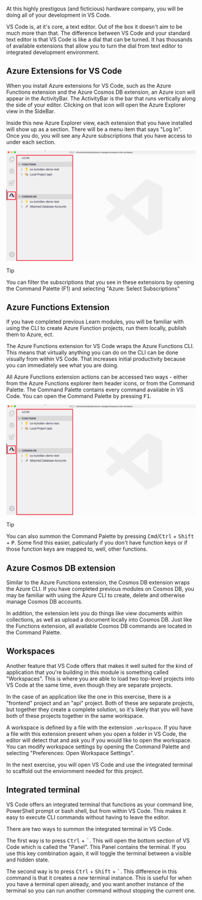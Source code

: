 At this highly prestigous (and ficticious) hardware company, you will be doing all of your development in VS Code.

VS Code is, at it's core, a text editor. Out of the box it doesn't aim to be much more than that. The difference between VS Code and your standard text editor is that VS Code is like a dial that can be turned. It has thousands of available extensions that allow you to turn the dial from text editor to integrated development environment.

## Azure Extensions for VS Code

When you install Azure extensions for VS Code, such as the Azure Functions extension and the Azure Cosmos DB extension, an Azure icon will appear in the ActivityBar. The ActivityBar is the bar that runs vertically along the side of your editor. Clicking on that icon will open the Azure Explorer view in the SideBar.

Inside this new Azure Explorer view, each extension that you have installed will show up as a section. There will be a menu item that says "Log In". Once you do, you will see any Azure subscriptions that you have access to under each section.

![VS Code with the Azure item in the ActivityBar outlined as well as an outline around the Azure explorer view](../media/activitybar-azure.png)

> [!TIP]
> You can filter the subscriptions that you see in these extensions by opening the Command Palette (F1) and selecting "Azure: Select Subscriptions"

## Azure Functions Extension

If you have completed previous Learn modules, you will be familiar with using the CLI to create Azure Function projects, run them locally, publish them to Azure, ect.

The Azure Functions extension for VS Code wraps the Azure Functions CLI. This means that virtually anything you can do on the CLI can be done visually from within VS Code. That increases initial productivity because you can immediately see what you are doing.

All Azure Functions extension actions can be accessed two ways - either from the Azure Functions explorer item header icons, or from the Command Palette. The Command Palette contains every command available in VS Code. You can open the Command Palette by pressing <kbd>F1</kbd>.

![VS Code with the Azure item in the ActivityBar outlined as well as an outline around the Azure explorer view](../media/activitybar-azure.png)

> [!TIP]
> You can also summon the Command Palette by pressing <kbd>Cmd</kbd>/<kbd>Ctrl</kbd> + <kbd>Shift</kbd> + <kbd>P</kbd>. Some find this easier, paticularly if you don't have function keys or if those function keys are mapped to, well, other functions.

## Azure Cosmos DB extension

Similar to the Azure Functions extension, the Cosmos DB extension wraps the Azure CLI. If you have completed previous modules on Cosmos DB, you may be familiar with using the Azure CLI to create, delete and otherwise manage Cosmos DB accounts.

In addition, the extension lets you do things like view documents within collections, as well as upload a document locally into Cosmos DB. Just like the Functions extension, all available Cosmos DB commands are located in the Command Palette.

## Workspaces

Another feature that VS Code offers that makes it well suited for the kind of application that you're building in this module is something called "Workspaces". This is where you are able to load two top-level projects into VS Code at the same time, even though they are separate projects.

In the case of an application like the one in this exercise, there is a "frontend" project and an "api" project. Both of these are separate projects, but together they create a complete solution, so it's likely that you will have both of these projects together in the same workspace.

A workspace is defined by a file with the extension `.workspace`. If you have a file with this extension present when you open a folder in VS Code, the editor will detect that and ask you if you would like to open the workspace. You can modify workspace settings by opening the Command Palette and selecting "Preferences: Open Workspace Settings".

In the next exercise, you will open VS Code and use the integrated terminal to scaffold out the enviornment needed for this project.

## Integrated terminal

VS Code offers an integrated terminal that functions as your command line, PowerShell prompt or bash shell, but from within VS Code. This makes it easy to execute CLI commands without having to leave the editor.

There are two ways to summon the integrated terminal in VS Code.

The first way is to press <kbd>Ctrl</kbd> + <kbd>`</kbd>. This will open the bottom section of VS Code which is called the "Panel". This Panel contains the terminal. If you use this key combination again, it will toggle the terminal between a visible and hidden state.

The second way is to press <kbd>Ctrl</kbd> + <kbd>Shift</kbd> + <kbd>`</kbd>. This difference in this command is that it creates a _new_ terminal instance. This is useful for when you have a terminal open already, and you want another instance of the terminal so you can run another command without stopping the current one.
